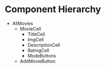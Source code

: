 # Component Hierarchy

- AllMovies
    - MovieCell
        - TitleCell
        - ImgCell
        - DescriptionCell
        - RatingCell
        - ModeButtons
    - AddMovieButton